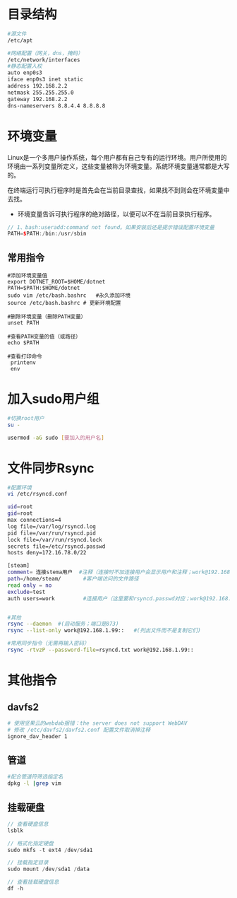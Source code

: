 # 目录结构

```bash
#源文件
/etc/apt

#网络配置（网关，dns，掩码）
/etc/network/interfaces
#静态配置入校
auto enp0s3
iface enp0s3 inet static
address 192.168.2.2
netmask 255.255.255.0
gateway 192.168.2.2
dns-nameservers 8.8.4.4 8.8.8.8
```

# 环境变量

Linux是一个多用户操作系统，每个用户都有自己专有的运行环境。用户所使用的环境由一系列变量所定义，这些变量被称为环境变量。系统环境变量通常都是大写的。

在终端运行可执行程序时是首先会在当前目录查找，如果找不到则会在环境变量中去找。

*   环境变量告诉可执行程序的绝对路径，以便可以不在当前目录执行程序。

```C++
// 1、bash:useradd:command not found。如果安装后还是提示错误配置环境变量
PATH=$PATH:/bin:/usr/sbin
```

## 常用指令

```shell
#添加环境变量值
export DOTNET_ROOT=$HOME/dotnet
PATH=$PATH:$HOME/dotnet
sudo vim /etc/bash.bashrc   #永久添加环境 
source /etc/bash.bashrc # 更新环境配置

#删除环境变量（删除PATH变量）
unset PATH

#查看PATH变量的值（或路径）
echo $PATH

#查看打印命令
 printenv
 env
```

# 加入sudo用户组

```bash
#切换root用户
su -

usermod -aG sudo [要加入的用户名]
```

# 文件同步Rsync

```bash
#配置环境
vi /etc/rsyncd.conf

uid=root
gid=root
max connections=4
log file=/var/log/rsyncd.log
pid file=/var/run/rsyncd.pid
lock file=/var/run/rsyncd.lock
secrets file=/etc/rsyncd.passwd
hosts deny=172.16.78.0/22

[steam]
comment= 连接stema用户  #注释（连接时不加连接用户会显示用户和注释；work@192.168.99::）
path=/home/steam/       #客户端访问的文件路径
read only = no
exclude=test
auth users=work         #连接用户（这里要和rsyncd.passwd对应；work@192.168.99）


#其他
rsync --daemon  #(启动服务；端口是873)
rsync --list-only work@192.168.1.99::   #(列出文件而不是复制它们)

#常用同步指令（无需再输入密码）
rsync -rtvzP --password-file=rsyncd.txt work@192.168.1.99::
```

# 其他指令

## davfs2

```bash
# 使用坚果云的webdab报错：the server does not support WebDAV
# 修改 /etc/davfs2/davfs2.conf 配置文件取消掉注释
ignore_dav_header 1
```

## 管道

```bash
#配合管道符筛选指定名
dpkg -l |grep vim
```

## 挂载硬盘

```C++
// 查看硬盘信息
lsblk

// 格式化指定硬盘
sudo mkfs -t ext4 /dev/sda1

// 挂载指定目录
sudo mount /dev/sda1 /data

// 查看挂载硬盘信息
df -h
```

